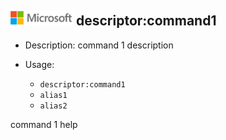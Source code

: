![](./media/solutions-microsoft-logo-small.png)
descriptor:command1
-------------------

* Description: command 1 description
* Usage:

  * `descriptor:command1`
  * `alias1`
  * `alias2`

command 1 help
